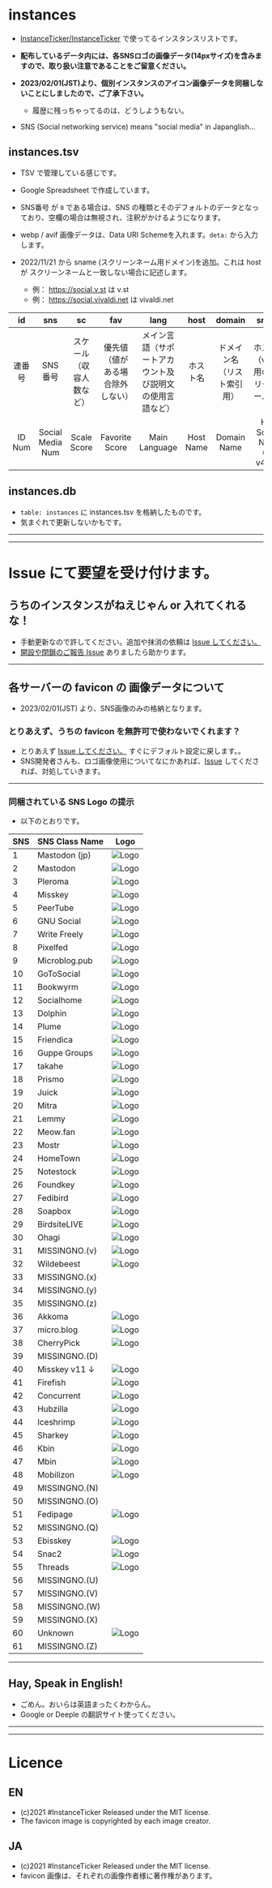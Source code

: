 # instances

- [InstanceTicker/InstanceTicker](https://github.com/InstanceTicker/InstanceTicker) で使ってるインスタンスリストです。

- **配布しているデータ内には、各SNSロゴの画像データ(14pxサイズ)を含みますので、取り扱い注意であることをご留意ください。**

- **2023/02/01(JST)より、個別インスタンスのアイコン画像データを同梱しないことにしましたので、ご了承下さい。**
  - 履歴に残っちゃってるのは、どうしようもない。

- SNS (Social networking service) means "social media" in Japanglish...

## instances.tsv

- TSV で管理している感じです。

- Google Spreadsheet で作成しています。

- SNS番号 が `0` である場合は、SNS の種類とそのデフォルトのデータとなっており、空欄の場合は無視され、注釈がかけるようになります。 

- webp / avif 画像データは、Data URI Schemeを入れます。`deta:` から入力します。

- 2022/11/21 から sname (スクリーンネーム用ドメイン)を追加。これは host が スクリーンネームと一致しない場合に記述します。
  - 例： https://social.v.st は v.st 
  - 例： https://social.vivaldi.net は vivaldi.net


| id | sns | sc | fav | lang | host | domain | sname | text | width | tcolor | bcolor | scolor | bicon | sicon | iicon | entry | exity | webp | avif |
| :-: | :-: | :-: | :-: | :-: | :-: | :-: | :-: | :-: | :-: | :-: | :-: | :-: | :-: | :-: | :-: | :-: | :-: | :-: | :-: |
| 連番号 | SNS<br>番号 | スケール（収容人数など） | 優先値（値がある場合除外しない） | メイン言語（サポートアカウント及び説明文の使用言語など） | ホスト名 | ドメイン名（リスト索引用） | ホスト名（v4.0.2用のスクリーンネーム用） | 表示名 | 画像の横幅 | 表示名色 | 背景色 | 表示名影色 | 画像領域の背景色 | 同一画像をIDで指定 | 画像情報（ライセンス）など | エントリー日時および開設日時 | 非表示日時 | webp（データURIスキーマ） | avif（データURIスキーマ） |
| ID Num | Social Media Num | Scale Score | Favorite Score | Main Language | Host Name | Domain Name | Host Screen Name<br>(For v4.0.2) | Screen Text | Icon Width | Text Color | Back Color | Text Shadow Color | Icon Back Color | Same Icon of ID Num | Icon Information<br>(Image Licence) | Entry Day | Exit Day | webp<br>(Data URI Schema) | avif<br>(Data URI Schema) |



## instances.db

- `table: instances` に instances.tsv を格納したものです。
- 気まぐれで更新しないかもです。




<hr>

<hr>

# Issue にて要望を受け付けます。



## うちのインスタンスがねえじゃん or 入れてくれるな！
- 手動更新なので許してください。追加や抹消の依頼は [Issue してください。](https://github.com/InstanceTicker/InstanceTicker/issues)
- [開設や閉鎖のご報告 Issue](https://github.com/InstanceTicker/InstanceTicker/issues) ありましたら助かります。

<hr>


## 各サーバーの favicon の 画像データについて

- 2023/02/01(JST) より、SNS画像のみの格納となります。

### とりあえず、うちの favicon を無許可で使わないでくれます？
- とりあえず [Issue してください。](https://github.com/InstanceTicker/InstanceTicker/issues) すぐにデフォルト設定に戻します。。
- SNS開発者さんも、ロゴ画像使用についてなにかあれば、[Issue](https://github.com/InstanceTicker/InstanceTicker/issues) してくだされば、対処していきます。

<hr>

### 同梱されている SNS Logo の提示

- 以下のとおりです。

| SNS   | SNS Class Name| Logo                             |
| ----- | ------------- | -------------------------------- | 
|   1   | Mastodon (jp) | ![Logo](https://34.si/1? "Logo") |
|   2   | Mastodon      | ![Logo](https://34.si/2? "Logo") |
|   3   | Pleroma       | ![Logo](https://34.si/3? "Logo") |
|   4   | Misskey       | ![Logo](https://34.si/4? "Logo") |
|   5   | PeerTube      | ![Logo](https://34.si/5? "Logo") |
|   6   | GNU Social    | ![Logo](https://34.si/6? "Logo") |
|   7   | Write Freely  | ![Logo](https://34.si/7? "Logo") |
|   8   | Pixelfed      | ![Logo](https://34.si/8? "Logo") |
|   9   | Microblog.pub | ![Logo](https://34.si/9? "Logo") |
|   10  | GoToSocial    | ![Logo](https://34.si/a? "Logo") |
|   11  | Bookwyrm      | ![Logo](https://34.si/b? "Logo") |
|   12  | Socialhome    | ![Logo](https://34.si/c? "Logo") |
|   13  | Dolphin       | ![Logo](https://34.si/d? "Logo") |
|   14  | Plume         | ![Logo](https://34.si/e? "Logo") |
|   15  | Friendica     | ![Logo](https://34.si/f? "Logo") |
|   16  | Guppe Groups  | ![Logo](https://34.si/g? "Logo") |
|   17  | takahe        | ![Logo](https://34.si/h? "Logo") |
|   18  | Prismo        | ![Logo](https://34.si/i? "Logo") |
|   19  | Juick         | ![Logo](https://34.si/j? "Logo") |
|   20  | Mitra         | ![Logo](https://34.si/k? "Logo") |
|   21  | Lemmy         | ![Logo](https://34.si/l? "Logo") |
|   22  | Meow.fan      | ![Logo](https://34.si/m? "Logo") |
|   23  | Mostr         | ![Logo](https://34.si/n? "Logo") |
|   24  | HomeTown      | ![Logo](https://34.si/o? "Logo") |
|   25  | Notestock     | ![Logo](https://34.si/p? "Logo") |
|   26  | Foundkey      | ![Logo](https://34.si/q? "Logo") |
|   27  | Fedibird      | ![Logo](https://34.si/r? "Logo") |
|   28  | Soapbox       | ![Logo](https://34.si/s? "Logo") |
|   29  | BirdsiteLIVE  | ![Logo](https://34.si/t? "Logo") |
|   30  | Ohagi         | ![Logo](https://34.si/u? "Logo") |
|   31  | MISSINGNO.(v) | ![Logo](https://34.si/v? "Logo") |
|   32  | Wildebeest    | ![Logo](https://34.si/w? "Logo") |
|   33  | MISSINGNO.(x) |                                  |
|   34  | MISSINGNO.(y) |                                  |
|   35  | MISSINGNO.(z) |                                  |
|   36  | Akkoma        | ![Logo](https://34.si/A? "Logo") |
|   37  | micro.blog    | ![Logo](https://34.si/B? "Logo") |
|   38  | CherryPick    | ![Logo](https://34.si/C? "Logo") |
|   39  | MISSINGNO.(D) |                                  |
|   40  | Misskey v11 ↓ | ![Logo](https://34.si/E? "Logo") |
|   41  | Firefish      | ![Logo](https://34.si/F? "Logo") |
|   42  | Concurrent    | ![Logo](https://34.si/G? "Logo") |
|   43  | Hubzilla      | ![Logo](https://34.si/H? "Logo") |
|   44  | Iceshrimp     | ![Logo](https://34.si/I? "Logo") |
|   45  | Sharkey       | ![Logo](https://34.si/J? "Logo") |
|   46  | Kbin          | ![Logo](https://34.si/K? "Logo") |
|   47  | Mbin          | ![Logo](https://34.si/L? "Logo") |
|   48  | Mobilizon     | ![Logo](https://34.si/M? "Logo") |
|   49  | MISSINGNO.(N) |                                  |
|   50  | MISSINGNO.(O) |                                  |
|   51  | Fedipage      | ![Logo](https://34.si/P? "Logo") |
|   52  | MISSINGNO.(Q) |                                  |
|   53  | Ebisskey      | ![Logo](https://34.si/R? "Logo") |
|   54  | Snac2         | ![Logo](https://34.si/S? "Logo") |
|   55  | Threads       | ![Logo](https://34.si/T? "Logo") |
|   56  | MISSINGNO.(U) |                                  |
|   57  | MISSINGNO.(V) |                                  |
|   58  | MISSINGNO.(W) |                                  |
|   59  | MISSINGNO.(X) |                                  |
|   60  | Unknown       | ![Logo](https://34.si/Y? "Logo") |
|   61  | MISSINGNO.(Z) |                                  |


<hr>

## Hay, Speak in English!
- ごめん。おいらは英語まったくわからん。
- Google or Deeple の翻訳サイト使ってください。

<hr>

<hr>




# Licence

## EN
- (c)2021 #InstanceTicker Released under the MIT license.
- The favicon image is copyrighted by each image creator.

## JA
- (c)2021 #InstanceTicker Released under the MIT license.
- favicon 画像は、それぞれの画像作者様に著作権があります。
